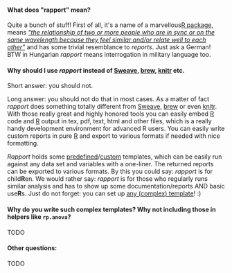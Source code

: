 #### What does "rapport" mean?

Quite a bunch of stuff! First of all, it's a name of a marvellous<a id="infinite-loop" href="#infinite-loop">R package</a>, means *["the relationship of two or more people who are in sync or on the same wavelength because they feel similar and/or relate well to each other"](http://en.wikipedia.org/wiki/Rapport)* and has some trivial resemblance to *reports*. Just ask a German! BTW in Hungarian *rapport* means interrogation in military language too.

#### Why should I use *rapport* instead of [Sweave](http://www.stat.uni-muenchen.de/~leisch/Sweave/), [brew](http://cran.r-project.org/web/packages/brew/index.html), [knitr](https://github.com/yihui/knitr) etc.

Short answer: you should not.

Long answer:  you should not do that in most cases. As a matter of fact *rapport* does something totally different from [Sweave](http://www.stat.uni-muenchen.de/~leisch/Sweave/), [brew](http://cran.r-project.org/web/packages/brew/index.html) or even [knitr](https://github.com/yihui/knitr). With those really great and highly honored tools you can easily embed [R](http://www.r-project.org/) code and [R](http://www.r-project.org/) output  in tex, pdf, text, html and other files, which is a really handy development environment for advanced R users. You can easily write custom reports in pure [R](http://www.r-project.org/) and export to various formats if needed with nice formatting.

*Rapport* holds some [predefined](#templates)/[custom](#custom) templates, which can be easily run against any data set and variables with a one-liner. The returned reports can be exported to various formats. By this you could say: *rapport* is for child**R**en. We would rather say: *rapport* is for those who regularly runs similar analysis and has to show up some documentation/reports AND basic use**R**s. Just do not forget: you can set up [any (complex) template](#custom)! :) 

#### Why do you write such complex templates? Why not including those in helpers like `rp.anova`?

TODO

#### Other questions:

TODO
